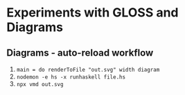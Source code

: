 # Experiments with GLOSS and Diagrams

## Diagrams - auto-reload workflow

1. `main = do renderToFile "out.svg" width diagram`
2. `nodemon -e hs -x runhaskell file.hs`
3. `npx vmd out.svg`
